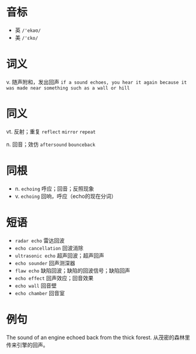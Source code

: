 # 音标

- 英 `/'ekəʊ/`
- 美 `/'ɛko/`

# 词义

v. 随声附和，发出回声
`if a sound echoes, you hear it again because it was made near something such as a wall or hill`

# 同义

vt. 反射；重复
`reflect` `mirror` `repeat`

n. 回音；效仿
`aftersound` `bounceback`

# 同根

- n. `echoing` 呼应；回音；反照现象
- v. `echoing` 回响，呼应（echo的现在分词）

# 短语

- `radar echo` 雷达回波
- `echo cancellation` 回波消除
- `ultrasonic echo` 超声回波；超声回声
- `echo sounder` 回声测深器
- `flaw echo` 缺陷回波；缺陷的回波信号；缺陷回声
- `echo effect` 回声效应；回音效果
- `echo wall` 回音壁
- `echo chamber` 回音室

# 例句

The sound of an engine echoed back from the thick forest.
从茂密的森林里传来引擎的回声。


